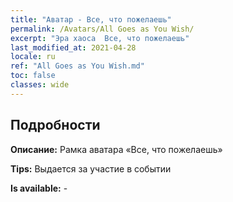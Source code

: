 ```yaml
---
title: "Аватар - Все, что пожелаешь"
permalink: /Avatars/All Goes as You Wish/
excerpt: "Эра хаоса  Все, что пожелаешь"
last_modified_at: 2021-04-28
locale: ru
ref: "All Goes as You Wish.md"
toc: false
classes: wide
---
```

## Подробности

 **Описание:** Рамка аватара «Все, что пожелаешь» 

 **Tips:** Выдается за участие в событии 

 **Is available:**  - 

